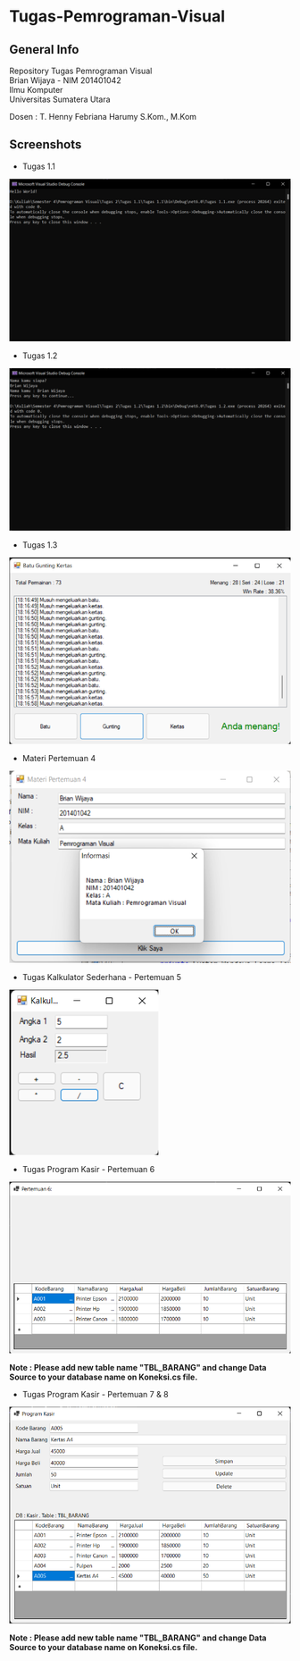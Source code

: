 # Tugas-Pemrograman-Visual

## General Info
Repository Tugas Pemrograman Visual  
Brian Wijaya - NIM 201401042  
Ilmu Komputer  
Universitas Sumatera Utara  

Dosen : T. Henny Febriana Harumy S.Kom., M.Kom  

## Screenshots
* Tugas 1.1

![alt text](https://github.com/briannzw/Tugas-Pemrograman-Visual/blob/master/Screenshot%20Tugas%201.1.png "Screenshot Tugas 1.1")

* Tugas 1.2

![alt text](https://github.com/briannzw/Tugas-Pemrograman-Visual/blob/master/Screenshot%20Tugas%201.2.png "Screenshot Tugas 1.2")

* Tugas 1.3

![alt text](https://github.com/briannzw/Tugas-Pemrograman-Visual/blob/master/Screenshot%20Tugas%201.3.png "Screenshot Tugas 1.3")

* Materi Pertemuan 4

![alt_text](https://github.com/briannzw/Tugas-Pemrograman-Visual/blob/master/Screenshot%20Materi%20Pertemuan%204.png "Screenshot Materi Pertemuan 4")

* Tugas Kalkulator Sederhana - Pertemuan 5

![alt_text](https://github.com/briannzw/Tugas-Pemrograman-Visual/blob/master/Screenshot%20Tugas%20Kalkulator%20-%20Pertemuan%205.png "Screenshot Tugas Kalkualtor Sederhana")

* Tugas Program Kasir - Pertemuan 6

![alt_text](https://github.com/briannzw/Tugas-Pemrograman-Visual/blob/master/Screenshot%20Tugas%20Kasir%20-%20Pertemuan%206.png "Screenshot Tugas Program Kasir")

**Note : Please add new table name "TBL_BARANG" and change Data Source to your database name on Koneksi.cs file.**

* Tugas Program Kasir - Pertemuan 7 & 8

![alt_text](https://github.com/briannzw/Tugas-Pemrograman-Visual/blob/master/Screenshot%20Tugas%20Kasir%20-%20Pertemuan%207%20%26%208.png "Screenshot Tugas Program Kasir - 2")

**Note : Please add new table name "TBL_BARANG" and change Data Source to your database name on Koneksi.cs file.**
